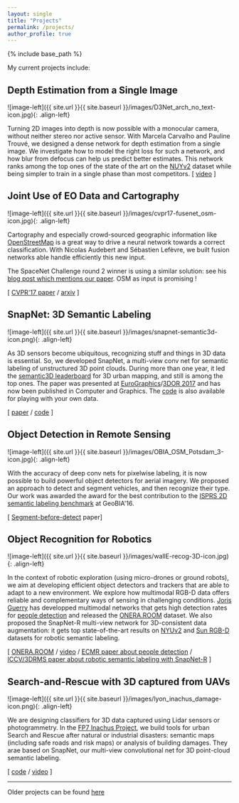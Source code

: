 ```yaml
---
layout: single
title: "Projects"
permalink: /projects/
author_profile: true
---
```


{% include base_path %}

My current projects include:


## Depth Estimation from a Single Image 	 

![image-left]({{ site.url }}{{ site.baseurl }}/images/D3Net_arch_no_text-icon.jpg){: .align-left}

Turning 2D images into depth is now possible with a monocular camera, without neither stereo nor active sensor. With Marcela Carvalho and Pauline Trouvé, we designed a dense network for depth estimation from a single image. We investigate how to model the right loss for such a network, and how blur from defocus can help us predict better estimates. This network ranks among the top ones of the
state of the art on the [NUYv2](https://cs.nyu.edu/~silberman/datasets/nyu_depth_v2.html) dataset while being simpler to train in a single phase than most competitors.
\[ [video]() \]


## Joint Use of EO Data and Cartography 	 

![image-left]({{ site.url }}{{ site.baseurl }}/images/cvpr17-fusenet_osm-icon.jpg){: .align-left}

Cartography and especially crowd-sourced geographic information like [OpenStreetMap](https://www.openstreetmap.org/) is a great way to drive a neural network towards a correct classification. With Nicolas Audebert and Sébastien Lefèvre, we built fusion networks able handle efficiently this new input.

The SpaceNet Challenge round 2 winner is using a similar solution: see his [blog post which mentions our paper](http://i.ho.lc/winning-solution-for-the-spacenet-challenge-joint-learning-with-openstreetmap.html). OSM as input is promising !

\[ [CVPR'17 paper](https://arxiv.org/pdf/1705.06057) / [arxiv](https://arxiv.org/abs/1705.06057) \]


## SnapNet: 3D Semantic Labeling 	 

![image-left]({{ site.url }}{{ site.baseurl }}/images/snapnet-semantic3d-icon.png){: .align-left}

As 3D sensors become ubiquitous, recognizing stuff and things in 3D data is essential. So, we developed SnapNet, a multi-view conv net for semantic labeling of unstructured 3D point clouds. During more than one year, it led the [semantic3D leaderboard](http://semantic3d.net/view_results.php?chl=1) for 3D urban mapping, and still is among the top ones. The paper was presented at [EuroGraphics](http://www.eurographics2017.fr/)/[3DOR 2017](http://liris.cnrs.fr/eg3dor2017/) and has now been published in Computer and Graphics. The [code](https://github.com/aboulch/snapnet) is also available for playing with your own data.

\[ [paper](https://blesaux.github.io/files/2017-11-10-aboulch-snapnet-CAG17.pdf) / [code](https://github.com/aboulch/snapnet) \]


## Object Detection in Remote Sensing 	 

![image-left]({{ site.url }}{{ site.baseurl }}/images/OBIA_OSM_Potsdam_3-icon.jpg){: .align-left}

With the accuracy of deep conv nets for pixelwise labeling, it is now possible to build powerful object detectors for aerial imagery. We proposed an approach to detect and segment vehicles, and then recognize their type. Our work was awarded the award for the best contribution to the [ISPRS 2D semantic labeling benchmark](http://www2.isprs.org/vaihingen-2d-semantic-labeling-contest.html) at GeoBIA'16.

\[ [Segment-before-detect](http://www.mdpi.com/2072-4292/9/4/368/pdf) paper\]


## Object Recognition for Robotics 	 

![image-left]({{ site.url }}{{ site.baseurl }}/images/wallE-recog-3D-icon.jpg){: .align-left}

In the context of robotic exploration (using micro-drones or ground robots), we aim at developing efficient object detectors and trackers that are able to adapt to a new environment. We explore how multimodal RGB-D data offers reliable and complementary ways of sensing in challenging conditions. [Joris Guerry](http://jorisguerry.fr/) has developped multimodal networks that gets high detection rates for [people detection](https://hal.archives-ouvertes.fr/hal-01628762/document) and released the [ONERA.ROOM](http://jorisguerry.fr/ONERA.ROOM/) dataset. We also proposed the SnapNet-R multi-view network for 3D-consistent data augmentation: it gets top state-of-the-art results on [NYUv2](https://cs.nyu.edu/~silberman/datasets/nyu_depth_v2.html) and [Sun RGB-D](http://rgbd.cs.princeton.edu/) datasets for robotic semantic labeling.

\[ [ONERA.ROOM](http://jorisguerry.fr/ONERA.ROOM/) / [video](https://youtu.be/jEHyG2BSnGc) / [ECMR paper about people detection](https://hal.archives-ouvertes.fr/hal-01628762/document) / [ICCV/3DRMS paper about robotic semantic labeling with SnapNet-R](http://openaccess.thecvf.com/content_ICCV_2017_workshops/papers/w13/Guerry_SnapNet-R_Consistent_3D_ICCV_2017_paper.pdf) \]


## Search-and-Rescue with 3D captured from UAVs 	 

![image-left]({{ site.url }}{{ site.baseurl }}/images/lyon_inachus_damage-icon.png){: .align-left}

We are designing classifiers for 3D data captured using Lidar sensors or photogrammetry. In the [FP7 Inachus Project](http://www.inachus.eu/), we build tools for urban Search and Rescue after natural or industrial disasters: semantic maps (including safe roads and risk maps) or analysis of building damages. They arae based on SnapNet, our multi-view convolutional net for 3D point-cloud semantic labeling.

\[  [code](https://github.com/aboulch/snapnet) / [video](https://youtu.be/xT4VrtCu8Po) \]


---

Older projects can be found [here](finished)